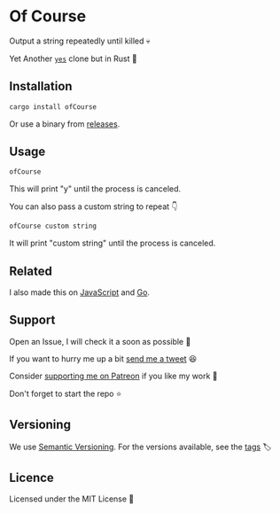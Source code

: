 # Of Course

Output a string repeatedly until killed 💀

Yet Another
[`yes`](https://github.com/openbsd/src/blob/master/usr.bin/yes/yes.c) clone but
in Rust 🦀

## Installation

```sh
cargo install ofCourse
```

Or use a binary from
[releases](https://github.com/UltiRequiem/ofCourse/releases/latest).

## Usage

```sh
ofCourse
```

This will print "y" until the process is canceled.

You can also pass a custom string to repeat 👇

```sh
ofCourse custom string
```

It will print "custom string" until the process is canceled.

## Related

I also made this on [JavaScript](https://github.com/UltiRequiem/sure) and
[Go](https://github.com/UltiRequiem/yeah).

## Support

Open an Issue, I will check it a soon as possible 👀

If you want to hurry me up a bit
[send me a tweet](https://twitter.com/UltiRequiem) 😆

Consider [supporting me on Patreon](https://patreon.com/UltiRequiem) if you like
my work 🙏

Don't forget to start the repo ⭐

## Versioning

We use [Semantic Versioning](http://semver.org). For the versions available, see
the [tags](https://github.com/UltiRequiem/ofCourse/tags) 🏷️

## Licence

Licensed under the MIT License 📄
